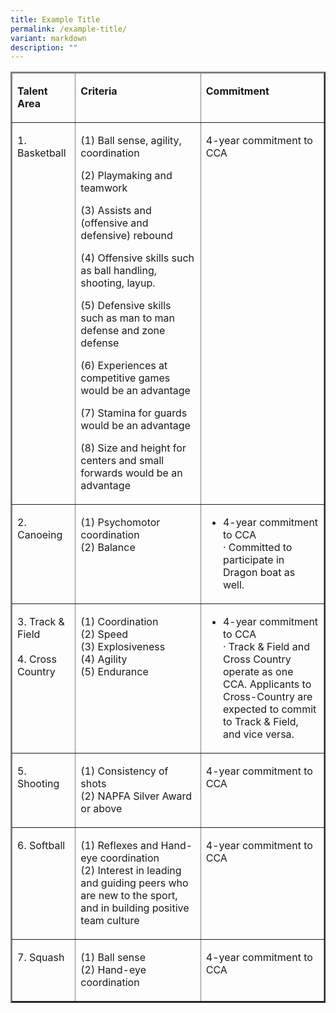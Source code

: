 ```yaml
---
title: Example Title
permalink: /example-title/
variant: markdown
description: ""
---
```

<table width="778" cellpadding="10" cellspacing="0" border="2">
    <thead>
        <tr>
            <td valign="top" width="100">
                <p>
                    <b>Talent     Area</b>
                </p>
            </td>
            <td valign="top" width="360">
                <p>
                    <b>Criteria</b>
                </p>
            </td>
            <td valign="top" width="318">
                <p>
                    <b>Commitment</b>
                </p>
            </td>
        </tr>
    </thead>
    <tbody>
        <tr>
            <td valign="top" width="100">
                <p>
                    1. Basketball
                </p>
            </td>
            <td valign="top" width="360">
                <p>
                    (1) Ball sense, agility, coordination
                </p>
                <p>
                    (2) Playmaking and teamwork
                </p>
                <p>
                    (3) Assists and (offensive and defensive)    rebound
                </p>
                <p>
                    (4) Offensive skills such as ball handling,    shooting,
                    layup.
                </p>
                <p>
                    (5) Defensive skills such as man to man defense    and zone
                    defense
                </p>
                <p>
                    (6) Experiences at competitive games would be    an
                    advantage
                </p>
                <p>
                    (7) Stamina for guards would be an advantage
                </p>
                <p>
                    (8) Size and height for centers and small    forwards would
                    be an advantage
                </p>
            </td>
            <td valign="top" width="318">
                <p>
                    4-year commitment to CCA
                </p>
            </td>
        </tr>
        <tr>
            <td valign="top" width="100">
                <p>
                    2. Canoeing
                </p>
            </td>
            <td valign="top" width="360">
                <p>
                    (1) Psychomotor coordination <br>
                    (2) Balance
                </p>
            </td>
            <td valign="top" width="318">
                <ul>
                    <li>
                        4-year commitment to CCA <br>
                        · Committed to participate in Dragon boat as well.
                    </li>
                </ul>
            </td>
        </tr>
        <tr>
            <td valign="top" width="100">
                <p>
                    3. Track &amp; Field <br>
                    <br>
                    4. Cross Country
                </p>
            </td>
            <td valign="top" width="360">
                <p>
                    (1) Coordination <br>
                    (2) Speed <br>
                    (3) Explosiveness <br>
                    (4) Agility <br>
                    (5) Endurance
                </p>
            </td>
            <td valign="top" width="318">
                <ul>
                    <li>
                        4-year commitment to CCA <br>
                        · Track &amp; Field and Cross Country operate as one
                        CCA. Applicants to    Cross-Country are expected to
                        commit to Track &amp; Field, and vice versa.
                    </li>
                </ul>
            </td>
        </tr>
        <tr>
            <td valign="top" width="100">
                <p>
                    5. Shooting
                </p>
            </td>
            <td valign="top" width="360">
                <p>
                    (1) Consistency of shots <br>
                    (2) NAPFA Silver Award or above
                </p>
            </td>
            <td valign="top" width="318">
                <p>
                    4-year commitment to CCA
                </p>
            </td>
        </tr>
        <tr>
            <td valign="top" width="100">
                <p>
                    6. Softball <br>
                    <br>
                </p>
            </td>
            <td valign="top" width="360">
                <p>
                    (1) Reflexes and Hand-eye coordination <br>
                    (2) Interest in leading and guiding peers who are new to the
                    sport, and in    building positive team culture
                </p>
            </td>
            <td valign="top" width="318">
                <p>
                    4-year commitment to CCA
                </p>
            </td>
        </tr>
        <tr>
            <td valign="top" width="100">
                <p>
                    7. Squash
                </p>
            </td>
            <td valign="top" width="360">
                <p>
                    (1) Ball sense <br>
                    (2) Hand-eye coordination
                </p>
            </td>
            <td valign="top" width="318">
                <p>
                    4-year commitment to CCA
                </p>
            </td>
        </tr>
    </tbody>
</table>

